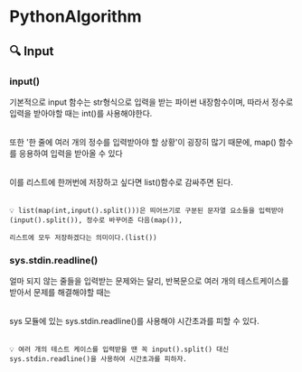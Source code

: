 
PythonAlgorithm
===




## 🔍 Input 

### input()
기본적으로 input 함수는 str형식으로 입력을 받는 파이썬 내장함수이며, 따라서 정수로 입력을 받아야할 때는 int()를 사용해야한다. <br><br>

또한 '한 줄에 여러 개의 정수를 입력받아야 할 상황'이 굉장히 많기 때문에, map() 함수를 응용하여 입력을 받아올 수 있다 <br><br>

이를 리스트에 한꺼번에 저장하고 싶다면 list()함수로 감싸주면 된다. <br><br>



``` 
💡 list(map(int,input().split()))은 띄어쓰기로 구분된 문자열 요소들을 입력받아(input().split()), 정수로 바꾸어준 다음(map()), 

리스트에 모두 저장하겠다는 의미이다.(list())
```






### sys.stdin.readline()

얼마 되지 않는 줄들을 입력받는 문제와는 달리, 반복문으로 여러 개의 테스트케이스를 받아서 문제를 해결해야할 때는 <br><br>

sys 모듈에 있는 sys.stdin.readline()를 사용해야 시간초과를 피할 수 있다. <br><br>

``` 
💡 여러 개의 테스트 케이스를 입력받을 땐 꼭 input().split() 대신 sys.stdin.readline()을 사용하여 시간초과를 피하자.
```



